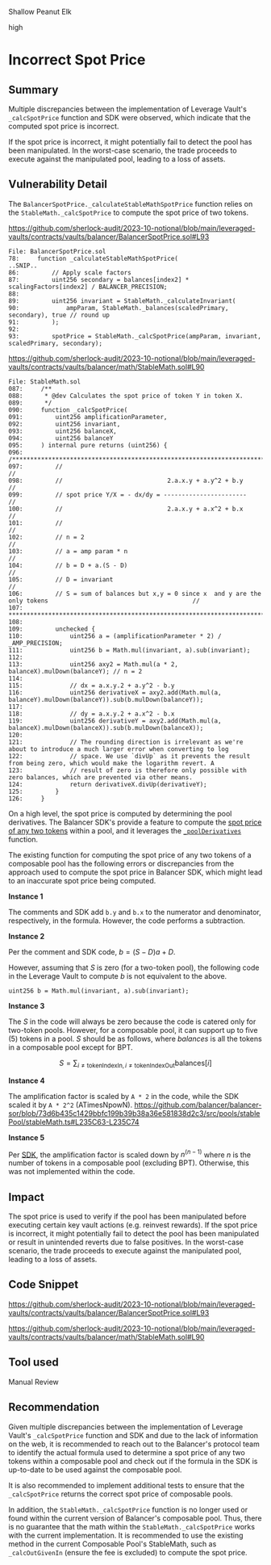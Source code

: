 Shallow Peanut Elk

high

# Incorrect Spot Price

## Summary

Multiple discrepancies between the implementation of Leverage Vault's `_calcSpotPrice` function and SDK were observed, which indicate that the computed spot price is incorrect.

If the spot price is incorrect, it might potentially fail to detect the pool has been manipulated. In the worst-case scenario, the trade proceeds to execute against the manipulated pool, leading to a loss of assets.

## Vulnerability Detail

The `BalancerSpotPrice._calculateStableMathSpotPrice` function relies on the `StableMath._calcSpotPrice` to compute the spot price of two tokens.

https://github.com/sherlock-audit/2023-10-notional/blob/main/leveraged-vaults/contracts/vaults/balancer/BalancerSpotPrice.sol#L93

```solidity
File: BalancerSpotPrice.sol
78:     function _calculateStableMathSpotPrice(
..SNIP..
86:         // Apply scale factors
87:         uint256 secondary = balances[index2] * scalingFactors[index2] / BALANCER_PRECISION;
88: 
89:         uint256 invariant = StableMath._calculateInvariant(
90:             ampParam, StableMath._balances(scaledPrimary, secondary), true // round up
91:         );
92: 
93:         spotPrice = StableMath._calcSpotPrice(ampParam, invariant, scaledPrimary, secondary);
```

https://github.com/sherlock-audit/2023-10-notional/blob/main/leveraged-vaults/contracts/vaults/balancer/math/StableMath.sol#L90

```solidity
File: StableMath.sol
087:     /**
088:      * @dev Calculates the spot price of token Y in token X.
089:      */
090:     function _calcSpotPrice(
091:         uint256 amplificationParameter,
092:         uint256 invariant, 
093:         uint256 balanceX,
094:         uint256 balanceY
095:     ) internal pure returns (uint256) {
096:         /**************************************************************************************************************
097:         //                                                                                                           //
098:         //                             2.a.x.y + a.y^2 + b.y                                                         //
099:         // spot price Y/X = - dx/dy = -----------------------                                                        //
100:         //                             2.a.x.y + a.x^2 + b.x                                                         //
101:         //                                                                                                           //
102:         // n = 2                                                                                                     //
103:         // a = amp param * n                                                                                         //
104:         // b = D + a.(S - D)                                                                                         //
105:         // D = invariant                                                                                             //
106:         // S = sum of balances but x,y = 0 since x  and y are the only tokens                                        //
107:         **************************************************************************************************************/
108: 
109:         unchecked {
110:             uint256 a = (amplificationParameter * 2) / _AMP_PRECISION;
111:             uint256 b = Math.mul(invariant, a).sub(invariant);
112: 
113:             uint256 axy2 = Math.mul(a * 2, balanceX).mulDown(balanceY); // n = 2
114: 
115:             // dx = a.x.y.2 + a.y^2 - b.y
116:             uint256 derivativeX = axy2.add(Math.mul(a, balanceY).mulDown(balanceY)).sub(b.mulDown(balanceY));
117: 
118:             // dy = a.x.y.2 + a.x^2 - b.x
119:             uint256 derivativeY = axy2.add(Math.mul(a, balanceX).mulDown(balanceX)).sub(b.mulDown(balanceX));
120: 
121:             // The rounding direction is irrelevant as we're about to introduce a much larger error when converting to log
122:             // space. We use `divUp` as it prevents the result from being zero, which would make the logarithm revert. A
123:             // result of zero is therefore only possible with zero balances, which are prevented via other means.
124:             return derivativeX.divUp(derivativeY);
125:         }
126:     }
```

On a high level, the spot price is computed by determining the pool derivatives. The Balancer SDK's provide a feature to compute the [spot price of any two tokens](https://github.com/balancer/balancer-sdk/blob/develop/balancer-js/src/modules/pools/pool-types/concerns/stablePhantom/spotPrice.spec.ts) within a pool, and it leverages the [`_poolDerivatives`](https://github.com/balancer/balancer-sor/blob/73d6b435c1429bbfc199b39b38a36e581838d2c3/src/pools/phantomStablePool/phantomStableMath.ts#L507) function.

The existing function for computing the spot price of any two tokens of a composable pool has the following errors or discrepancies from the approach used to compute the spot price in Balancer SDK, which might lead to an inaccurate spot price being computed.

**Instance 1**

The comments and SDK add `b.y` and `b.x` to the numerator and denominator, respectively, in the formula. However, the code performs a subtraction.

**Instance  2**

Per the comment and SDK code, $b = (S - D) a + D$.

However, assuming that $S$ is zero (for a two-token pool), the following code in the Leverage Vault to compute $b$ is not equivalent to the above.

```solidity
uint256 b = Math.mul(invariant, a).sub(invariant);
```

**Instance 3**

The $S$ in the code will always be zero because the code is catered only for two-token pools. However, for a composable pool, it can support up to five (5) tokens in a pool. $S$ should be as follows, where $balances$ is all the tokens in a composable pool except for BPT.

$$
S = \sum_{i \neq \text{tokenIndexIn}, i \neq \text{tokenIndexOut}} \text{balances}[i]
$$

**Instance 4**

The amplification factor is scaled by  `A * 2` in the code, while the SDK scaled it by  `A * 2^2` (ATimesNpowN). https://github.com/balancer/balancer-sor/blob/73d6b435c1429bbfc199b39b38a36e581838d2c3/src/pools/stablePool/stableMath.ts#L235C63-L235C74

**Instance 5**

Per [SDK](https://github.com/balancer/balancer-sor/blob/73d6b435c1429bbfc199b39b38a36e581838d2c3/src/pools/stablePool/stableMath.ts#L364), the amplification factor is scaled down by $n^{(n - 1)}$ where $n$ is the number of tokens in a composable pool (excluding BPT).  Otherwise, this was not implemented within the code.

## Impact

The spot price is used to verify if the pool has been manipulated before executing certain key vault actions (e.g. reinvest rewards). If the spot price is incorrect, it might potentially fail to detect the pool has been manipulated or result in unintended reverts due to false positives. In the worst-case scenario, the trade proceeds to execute against the manipulated pool, leading to a loss of assets.

## Code Snippet

https://github.com/sherlock-audit/2023-10-notional/blob/main/leveraged-vaults/contracts/vaults/balancer/BalancerSpotPrice.sol#L93

https://github.com/sherlock-audit/2023-10-notional/blob/main/leveraged-vaults/contracts/vaults/balancer/math/StableMath.sol#L90

## Tool used

Manual Review

## Recommendation

Given multiple discrepancies between the implementation of Leverage Vault's `_calcSpotPrice` function and SDK and due to the lack of information on the web, it is recommended to reach out to the Balancer's protocol team to identify the actual formula used to determine a spot price of any two tokens within a composable pool and check out if the formula in the SDK is up-to-date to be used against the composable pool.

It is also recommended to implement additional tests to ensure that the `_calcSpotPrice` returns the correct spot price of composable pools.

In addition, the `StableMath._calcSpotPrice` function is no longer used or found within the current version of Balancer's composable pool. Thus, there is no guarantee that the math within the `StableMath._calcSpotPrice` works with the current implementation. It is recommended to use the existing method in the current Composable Pool's StableMath, such as `_calcOutGivenIn` (ensure the fee is excluded) to compute the spot price.